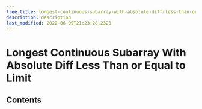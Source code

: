 ```yaml
---
tree_title: longest-continuous-subarray-with-absolute-diff-less-than-or-equal-to-limit
description: description
last_modified: 2022-06-09T21:23:28.2328
---
```


# Longest Continuous Subarray With Absolute Diff Less Than or Equal to Limit

## Contents
